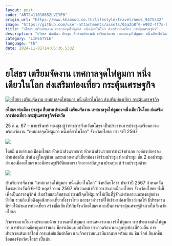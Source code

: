 ```yaml
---
layout: post
code: "ART2411010652LVIYP0"
origin_url: "https://www.khaosod.co.th/lifestyle/travel/news_9475332"
image: "https://github.com/user-attachments/assets/6ba2b8f6-e902-4f7a-8694-c3bd57558574"
title: "ยโสธร เตรียมจัดงาน เทศกาลจุดไฟตูมกา หนึ่งเดียวในโลก ส่งเสริมท่องเที่ยว กระตุ้นเศรษฐกิจ"
description: "ยโสธร พ่อเมือง ประชุม สืบสานประเพณี เตรียมจัดงาน เทศกาลจุดไฟตูมกา หนึ่งเดียวในโลก ส่งเสริมการท่องเที่ยว กระตุ้นเศรษฐกิจจังหวัด "
category: "LIFESTYLE"
language: "th"
date: 2024-11-01T14:05:36.533Z
---
```


# ยโสธร เตรียมจัดงาน เทศกาลจุดไฟตูมกา หนึ่งเดียวในโลก ส่งเสริมท่องเที่ยว กระตุ้นเศรษฐกิจ

[![ยโสธร เตรียมจัดงาน เทศกาลจุดไฟตูมกา หนึ่งเดียวในโลก ส่งเสริมท่องเที่ยว กระตุ้นเศรษฐกิจ](https://www.khaosod.co.th/wpapp/uploads/2024/10/IMG_8427.jpeg "ยโสธร เตรียมจัดงาน เทศกาลจุดไฟตูมกา หนึ่งเดียวในโลก ส่งเสริมท่องเที่ยว กระตุ้นเศรษฐกิจ")](https://www.khaosod.co.th/wpapp/uploads/2024/10/IMG_8427.jpeg)

**ยโสธร พ่อเมือง ประชุม สืบสานประเพณี เตรียมจัดงาน เทศกาลจุดไฟตูมกา หนึ่งเดียวในโลก ส่งเสริมการท่องเที่ยว กระตุ้นเศรษฐกิจจังหวัด**

25 ต.ค. 67 – นายชรินทร์ ทองสุข ผู้ว่าราชการจังหวัดยโสธร เป็นประธานการประชุมเตรียมความพร้อมจัดงาน “เทศกาลจุดไฟตูมกา หนึ่งเดียวในโลก” จังหวัดยโสธร ประจำปี 2567

![](https://www.khaosod.co.th/wpapp/uploads/2024/10/IMG_8429.jpeg)

โดยมี นายอำเภอเมืองยโสธร หัวหน้าส่วนราชการ หัวหน้าส่วนราชการประจำอำเภอ องค์กรปกครองส่วนท้องถิ่น กำนัน ผู้ใหญ่บ้าน และหน่วยงานที่เกี่ยวข้อง เข้าร่วมประชุม ห้องประชุม ชั้น 2 หอประชุมอำเภอเมืองยโสธร และมีพระครูปริยัติพลากร เจ้าอาวาสวัดบูรพาบ้านทุ่งแต้ ร่วมประชุมด้วย

![](https://www.khaosod.co.th/wpapp/uploads/2024/10/IMG_8426.jpeg)

สำหรับการจัดงาน “เทศกาลจุดไฟตูมกา หนึ่งเดียวในโลก” จังหวัดยโสธร ประจำปี 2567 กำหนดจัดขึ้นระหว่างวันที่ 6-10 พฤศจิกายน 2567 บริเวณหน้าที่ว่าการอำเภอเมืองยโสธร จังหวัดยโสธร ทั้งนี้ เพื่อเป็นการอนุรักษ์ ส่งเสริมและสืบสานประเพณีจุดไฟตูมกาให้เป็นที่รู้จักแพร่หลายและคงอยู่อย่างยั่งยืน รวมถึงเพื่อดึงดูดนักท่องเที่ยวทั้งชาวไทย และชาวต่างชาติให้เข้ามาท่องเที่ยวส่งผลให้ มีประชาชนมีรายได้ผ่านการท่องเที่ยว สร้างชื่อเสียงให้กับจังหวัดยโสธร และเป็นการกระตุ้นเศรษฐกิจภายในจังหวัดยโสธร

กิจกรรมภายในงานประกอบด้วย ขบวนแห่ไฟตูมกา การแสดงของนางรำไฟตูมกา การประกวดต้นไฟตูมกา การประกวดธิดาตูมกาจำแลง มีการเดินแบบผ้าไทย ประกวดร้องเพลงลูกทุ่งท้องที่ท้องถิ่น การประกวดเต้นบาสโลป การแข่งขันส้มตำลีลา และกิจกรรมบนเวทีมากมาย พร้อม ชม ชิม ช้อป สินค้าขึ้นชื่อของจังหวัดยโสธร เป็นต้น